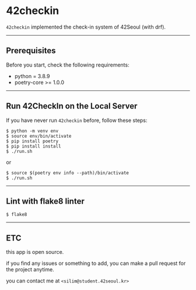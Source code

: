 # 42checkin

`42checkin` implemented the check-in system of 42Seoul (with drf). 

<hr>

## Prerequisites

Before you start, check the following requirements:
* python = 3.8.9
* poetry-core >= 1.0.0
<hr>

## Run 42CheckIn on the Local Server

If you have never run `42checkin` before, follow these steps:

```
$ python -m venv env
$ source env/bin/activate
$ pip install poetry
$ pip install install
$ ./run.sh
```

or 

```
$ source $(poetry env info --path)/bin/activate
$ ./run.sh
```
<hr>

## Lint with flake8 linter

```
$ flake8
```

<hr>

## ETC

this app is open source. 

if you find any issues or something to add, you can make a pull request for the project anytime.

you can contact me at `<silim@student.42seoul.kr>`

<br>
